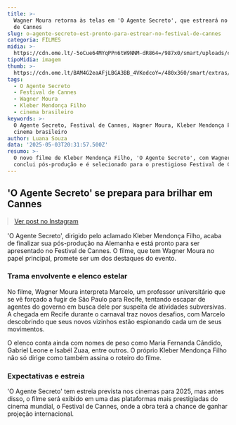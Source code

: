 ```yaml
---
title: >-
  Wagner Moura retorna às telas em 'O Agente Secreto', que estreará no Festival
  de Cannes
slug: o-agente-secreto-est-pronto-para-estrear-no-festival-de-cannes
categoria: FILMES
midia: >-
  https://cdn.ome.lt/-5oCue64MYqPPn6tW9NNM-dR864=/987x0/smart/uploads/conteudo/fotos/oagentesecretobastidores.jpg
tipoMidia: imagem
thumb: >-
  https://cdn.ome.lt/BAM4G2eaAFjLBGA3BB_4VKedcoY=/480x360/smart/extras/conteudos/oagentesecretobastidores.jpg
tags:
  - O Agente Secreto
  - Festival de Cannes
  - Wagner Moura
  - Kleber Mendonça Filho
  - cinema brasileiro
keywords: >-
  O Agente Secreto, Festival de Cannes, Wagner Moura, Kleber Mendonça Filho,
  cinema brasileiro
author: Luana Souza
data: '2025-05-03T20:31:57.500Z'
resumo: >-
  O novo filme de Kleber Mendonça Filho, 'O Agente Secreto', com Wagner Moura,
  conclui pós-produção e é selecionado para o prestigioso Festival de Cannes.
---
```


## 'O Agente Secreto' se prepara para brilhar em Cannes

<blockquote class="instagram-media" data-instgrm-permalink="https://www.instagram.com/p/DJMVkrjO9KM/" data-instgrm-version="14" style="width:100%; max-width:540px; margin:1rem auto;"><a href="https://www.instagram.com/p/DJMVkrjO9KM/">Ver post no Instagram</a></blockquote>

'O Agente Secreto', dirigido pelo aclamado Kleber Mendonça Filho, acaba de finalizar sua pós-produção na Alemanha e está pronto para ser apresentado no Festival de Cannes. O filme, que tem Wagner Moura no papel principal, promete ser um dos destaques do evento.

### Trama envolvente e elenco estelar

No filme, Wagner Moura interpreta Marcelo, um professor universitário que se vê forçado a fugir de São Paulo para Recife, tentando escapar de agentes do governo em busca dele por suspeita de atividades subversivas. A chegada em Recife durante o carnaval traz novos desafios, com Marcelo descobrindo que seus novos vizinhos estão espionando cada um de seus movimentos.

O elenco conta ainda com nomes de peso como Maria Fernanda Cândido, Gabriel Leone e Isabél Zuaa, entre outros. O próprio Kleber Mendonça Filho não só dirige como também assina o roteiro do filme.

### Expectativas e estreia

'O Agente Secreto' tem estreia prevista nos cinemas para 2025, mas antes disso, o filme será exibido em uma das plataformas mais prestigiadas do cinema mundial, o Festival de Cannes, onde a obra terá a chance de ganhar projeção internacional.
